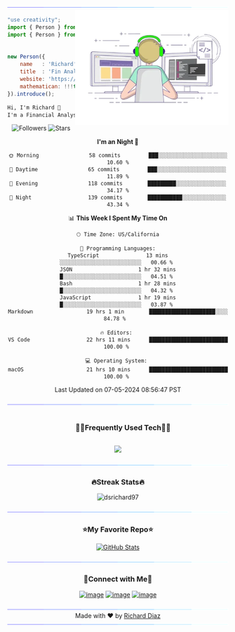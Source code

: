 <!--
- !! Thank you for keeping this sign !!
- -> Updated by me: Richard
- Github Repository: https://github.com/dsrichard97/dsrichard97
- ⭐ Don't forget to give a star ⭐
-->

<!--x axis divider-->
<img src="/assets/images/horizontal-divider-gradient.gif">

<picture> 
<a href="https://media.giphy.com/media/SWoSkN6DxTszqIKEqv/giphy.gif" alt="Developer">
<img src="/assets//images/developer.webp" align="right" width="350">
</a>
</picture>

```js
"use creativity";
import { Person } from 'US';
import { Person } from 'MEX';


new Person({
    name   : 'Richard',
    title  : 'Fin Analyst',
    website: 'https://dsrichard97.github.io/web/',
    mathematican: !!!true,
}).introduce();
```

```cmd
Hi, I'm Richard 👋
I'm a Financial Analyst with 2 years of experience in the healthcare industry, based in the USA. I believe in the power of incremental growth, striving to be at least 0.01% better every day. Currently expanding my knowledge in Data Science methodologies, Dashboards, and Report Automation.
```

<div align="center">

![Followers](https://img.shields.io/github/followers/dsrichard97?label=Followers) ![Stars](https://img.shields.io/github/stars/dsrichard97?label=Stars)

<!--START_SECTION:waka-->
**I'm an Night 🦉** 

```text
🌞 Morning                58 commits         ███░░░░░░░░░░░░░░░░░░░░░░   10.60 %
🌆 Daytime                65 commits         ███░░░░░░░░░░░░░░░░░░░░░░   11.89 %
🌃 Evening                118 commits        █████████░░░░░░░░░░░░░░░░   34.17 %
🌙 Night                  139 commits        ███████████░░░░░░░░░░░░░░   43.34 %
```


📊 **This Week I Spent My Time On** 

```text
🕑︎ Time Zone: US/California

💬 Programming Languages:
TypeScript               13 mins             ░░░░░░░░░░░░░░░░░░░░░░░░░░   00.66 % 
JSON                     1 hr 32 mins        █░░░░░░░░░░░░░░░░░░░░░░░░░   04.51 % 
Bash                     1 hr 28 mins        █░░░░░░░░░░░░░░░░░░░░░░░░░   04.32 % 
JavaScript               1 hr 19 mins        █░░░░░░░░░░░░░░░░░░░░░░░░░   03.87 % 
Markdown                 19 hrs 1 min        █████████████████████░░░░   84.78 %  

🔥 Editors: 
VS Code                  22 hrs 11 mins      █████████████████████████   100.00 % 

💻 Operating System: 
macOS                    21 hrs 10 mins      █████████████████████████   100.00 % 

```


 Last Updated on 07-05-2024 08:56:47 PST
<!--END_SECTION:waka-->
  
</div>

<!--x axis divider-->
<img src="/assets/images/horizontal-divider-gradient.gif">

<!--h1 without bottom border-->
<div id="user-content-toc">
  <ul align="center">
    <summary><h3 style="display: inline-block">🧑‍💻Frequently Used Tech🧑‍💻</h3></summary>
  </ul>
</div>
<!--tech stack icons-->
<p align="center">
<a href="https://skillicons.dev">
<img src="https://skillicons.dev/icons?i=aws,notion,ts,react,nextjs,r,nodejs,express,laravel,mysql,planetscale,git,vscode,linkedin,vercel,latex,cloudflare,prisma&perline=6" />
</a>
</p>

<!--x axis divider-->
<img src="/assets/images/horizontal-divider-gradient.gif">

<h3 align="center">🔥Streak Stats🔥</h3>

<!-- custom streak stats: https://git.io/streak-stats -->
<p align="center"><img src="https://streak-stats.demolab.com/?user=dsrichard97&theme=vision-friendly-dark" alt="dsrichard97" /></p>

<!--x axis divider-->
<img src="/assets/images/horizontal-divider-gradient.gif">

<h3 align="center">⭐My Favorite Repo⭐</h3>

<div>
  <p align="center">
      <a href="https://github.com/dsrichard97/csulbdataday24M">
      		<img src="https://github-readme-stats.vercel.app/api/pin/?username=dsrichard97&repo=csulbdataday24M&theme=vision-friendly-dark" alt="GitHub Stats" />
    	</a>
</div>

<!--x axis divider-->
<img src="/assets/images/horizontal-divider-gradient.gif">

<!-- Connect with me -->
<h3 align="center">🤝Connect with Me🤝</h3>
<div align="center">
    
[![image](https://img.shields.io/badge/Portfolio-0077B5?style=for-the-badge&logo=html5&logoColor=black)](https://dsrichard97.github.io/web/)
[![image](https://img.shields.io/badge/LinkedIn-0077B5?style=for-the-badge&logo=linkedin&logoColor=white)](https://www.linkedin.com/in/richarddiazdeleon/)
[![image](https://img.shields.io/badge/Medium-0077B5?style=for-the-badge&logo=medium&logoColor=black)](https://medium.com/@diazrichard98)
  
</div>
<!--x axis divider-->
<img src="/assets/images/horizontal-divider-gradient.gif">

<div align="center">
    Made with ❤️ by <a href="https://github.com/dsrichard97" target="_blank">Richard Diaz</a>
</div>

<!--x axis divider-->
<img src="/assets/images/horizontal-divider-gradient.gif">
